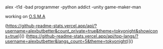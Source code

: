 alex
-t1d
-bad programmer
-python addict
-unity game-maker-man

working on [O.S.M.A](https://alexbutbetter.github.io/O.S.M.A/)

(https://github-readme-stats.vercel.app/api/?username=alexbutbetter&count_private=true&theme=tokyonight&showicons=true)]()
(https://github-readme-stats.vercel.app/api/top-langs/?username=alexbutbetter&langs_count=5&theme=tokyonight)]()
